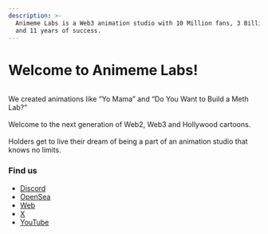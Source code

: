 ```yaml
---
description: >-
  Animeme Labs is a Web3 animation studio with 10 Million fans, 3 Billion views
  and 11 years of success.
---
```


# Welcome to Animeme Labs!

<figure><img src=".gitbook/assets/20f4c20415412d5490d6549cc0189aa8.avif" alt=""><figcaption></figcaption></figure>

We created animations like “Yo Mama” and “Do You Want to Build a Meth Lab?” \
\
Welcome to the next generation of Web2, Web3 and Hollywood cartoons. \
\
Holders get to live their dream of being a part of an animation studio that knows no limits.

### Find us

* [Discord](http://discord.gg/animemelabs)
* [OpenSea](https://opensea.io/OfficialAnimemeLabs)
* [Web](https://animemelabs.com/)
* [X](https://twitter.com/AnimemeLabs)
* [YouTube](https://youtube.com/animeme)
